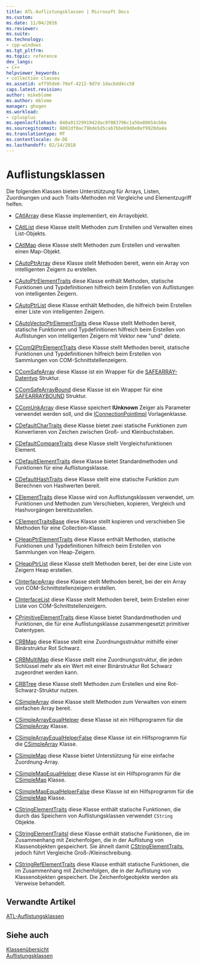 ```yaml
---
title: ATL-Auflistungsklassen | Microsoft Docs
ms.custom: 
ms.date: 11/04/2016
ms.reviewer: 
ms.suite: 
ms.technology:
- cpp-windows
ms.tgt_pltfrm: 
ms.topic: reference
dev_langs:
- C++
helpviewer_keywords:
- collection classes
ms.assetid: eff95de6-78ef-4212-9d7d-1dacbdd4cc58
caps.latest.revision: 
author: mikeblome
ms.author: mblome
manager: ghogen
ms.workload:
- cplusplus
ms.openlocfilehash: 840a9132991942dac9f083796c1a56e80654cb6e
ms.sourcegitcommit: 6002df0ac79bde5d5cab7bbeb9d8e0ef9920da4a
ms.translationtype: MT
ms.contentlocale: de-DE
ms.lasthandoff: 02/14/2018
---
```

# <a name="collection-classes"></a>Auflistungsklassen
Die folgenden Klassen bieten Unterstützung für Arrays, Listen, Zuordnungen und auch Traits-Methoden mit Vergleiche und Elementzugriff helfen.  
  
-   [CAtlArray](../atl/reference/catlarray-class.md) diese Klasse implementiert, ein Arrayobjekt.  
  
-   [CAtlList](../atl/reference/catllist-class.md) diese Klasse stellt Methoden zum Erstellen und Verwalten eines List-Objekts.  
  
-   [CAtlMap](../atl/reference/catlmap-class.md) diese Klasse stellt Methoden zum Erstellen und verwalten einen Map-Objekt.  
  
-   [CAutoPtrArray](../atl/reference/cautoptrarray-class.md) diese Klasse stellt Methoden bereit, wenn ein Array von intelligenten Zeigern zu erstellen.  
  
-   [CAutoPtrElementTraits](../atl/reference/cautoptrelementtraits-class.md) diese Klasse enthält Methoden, statische Funktionen und Typdefinitionen hilfreich beim Erstellen von Auflistungen von intelligenten Zeigern.  
  
-   [CAutoPtrList](../atl/reference/cautoptrlist-class.md) diese Klasse enthält Methoden, die hilfreich beim Erstellen einer Liste von intelligenten Zeigern.  
  
-   [CAutoVectorPtrElementTraits](../atl/reference/cautovectorptrelementtraits-class.md) diese Klasse stellt Methoden bereit, statische Funktionen und Typdefinitionen hilfreich beim Erstellen von Auflistungen von intelligenten Zeigern mit Vektor new "und" delete.  
  
-   [CComQIPtrElementTraits](../atl/reference/ccomqiptrelementtraits-class.md) diese Klasse stellt Methoden bereit, statische Funktionen und Typdefinitionen hilfreich beim Erstellen von Sammlungen von COM-Schnittstellenzeigern.  
  
-   [CComSafeArray](../atl/reference/ccomsafearray-class.md) diese Klasse ist ein Wrapper für die [SAFEARRAY-Datentyp](http://msdn.microsoft.com/en-us/9ec8025b-4763-4526-ab45-390c5d8b3b1e) Struktur.  
  
-   [CComSafeArrayBound](../atl/reference/ccomsafearraybound-class.md) diese Klasse ist ein Wrapper für eine [SAFEARRAYBOUND](http://msdn.microsoft.com/en-us/303a9bdb-71d6-4f14-8747-84cf84936c6d) Struktur.  
  
-   [CComUnkArray](../atl/reference/ccomunkarray-class.md) diese Klasse speichert **IUnknown** Zeiger als Parameter verwendet werden soll, und die [IConnectionPointImpl](../atl/reference/iconnectionpointimpl-class.md) Vorlagenklasse.  
  
-   [CDefaultCharTraits](../atl/reference/cdefaultchartraits-class.md) diese Klasse bietet zwei statische Funktionen zum Konvertieren von Zeichen zwischen Groß- und Kleinbuchstaben.  
  
-   [CDefaultCompareTraits](../atl/reference/cdefaultcomparetraits-class.md) diese Klasse stellt Vergleichsfunktionen Element.  
  
-   [CDefaultElementTraits](../atl/reference/cdefaultelementtraits-class.md) diese Klasse bietet Standardmethoden und Funktionen für eine Auflistungsklasse.  
  
-   [CDefaultHashTraits](../atl/reference/cdefaulthashtraits-class.md) diese Klasse stellt eine statische Funktion zum Berechnen von Hashwerten bereit.  
  
-   [CElementTraits](../atl/reference/celementtraits-class.md) diese Klasse wird von Auflistungsklassen verwendet, um Funktionen und Methoden zum Verschieben, kopieren, Vergleich und Hashvorgängen bereitzustellen.  
  
-   [CElementTraitsBase](../atl/reference/celementtraitsbase-class.md) diese Klasse stellt kopieren und verschieben Sie Methoden für eine Collection-Klasse.  
  
-   [CHeapPtrElementTraits](../atl/reference/cheapptrelementtraits-class.md) diese Klasse enthält Methoden, statische Funktionen und Typdefinitionen hilfreich beim Erstellen von Sammlungen von Heap-Zeigern.  
  
-   [CHeapPtrList](../atl/reference/cheapptrlist-class.md) diese Klasse stellt Methoden bereit, bei der eine Liste von Zeigern Heap erstellen.  
  
-   [CInterfaceArray](../atl/reference/cinterfacearray-class.md) diese Klasse stellt Methoden bereit, bei der ein Array von COM-Schnittstellenzeigern erstellen.  
  
-   [CInterfaceList](../atl/reference/cinterfacelist-class.md) diese Klasse stellt Methoden bereit, beim Erstellen einer Liste von COM-Schnittstellenzeigern.  
  
-   [CPrimitiveElementTraits](../atl/reference/cprimitiveelementtraits-class.md) diese Klasse bietet Standardmethoden und Funktionen, die für eine Auflistungsklasse zusammengesetzt primitiver Datentypen.  
  
-   [CRBMap](../atl/reference/crbmap-class.md) diese Klasse stellt eine Zuordnungsstruktur mithilfe einer Binärstruktur Rot Schwarz.  
  
-   [CRBMultiMap](../atl/reference/crbmultimap-class.md) diese Klasse stellt eine Zuordnungsstruktur, die jeden Schlüssel mehr als ein Wert mit einer Binärstruktur Rot Schwarz zugeordnet werden kann.  
  
-   [CRBTree](../atl/reference/crbtree-class.md) diese Klasse stellt Methoden zum Erstellen und eine Rot-Schwarz-Struktur nutzen.  
  
-   [CSimpleArray](../atl/reference/csimplearray-class.md) diese Klasse stellt Methoden zum Verwalten von einem einfachen Array bereit.  
  
-   [CSimpleArrayEqualHelper](../atl/reference/csimplearrayequalhelper-class.md) diese Klasse ist ein Hilfsprogramm für die [CSimpleArray](../atl/reference/csimplearray-class.md) Klasse.  
  
-   [CSimpleArrayEqualHelperFalse](../atl/reference/csimplearrayequalhelperfalse-class.md) diese Klasse ist ein Hilfsprogramm für die [CSimpleArray](../atl/reference/csimplearray-class.md) Klasse.  
  
-   [CSimpleMap](../atl/reference/csimplemap-class.md) diese Klasse bietet Unterstützung für eine einfache Zuordnung-Array.  
  
-   [CSimpleMapEqualHelper](../atl/reference/csimplemapequalhelper-class.md) diese Klasse ist ein Hilfsprogramm für die [CSimpleMap](../atl/reference/csimplemap-class.md) Klasse.  
  
-   [CSimpleMapEqualHelperFalse](../atl/reference/csimplemapequalhelperfalse-class.md) diese Klasse ist ein Hilfsprogramm für die [CSimpleMap](../atl/reference/csimplemap-class.md) Klasse.  
  
-   [CStringElementTraits](../atl/reference/cstringelementtraits-class.md) diese Klasse enthält statische Funktionen, die durch das Speichern von Auflistungsklassen verwendet `CString` Objekte.  
  
-   [CStringElementTraitsI](../atl/reference/cstringelementtraitsi-class.md) diese Klasse enthält statische Funktionen, die im Zusammenhang mit Zeichenfolgen, die in der Auflistung von Klassenobjekten gespeichert. Sie ähnelt damit [CStringElementTraits](../atl/reference/cstringelementtraits-class.md), jedoch führt Vergleiche Groß-/Kleinschreibung.  
  
-   [CStringRefElementTraits](../atl/reference/cstringrefelementtraits-class.md) diese Klasse enthält statische Funktionen, die im Zusammenhang mit Zeichenfolgen, die in der Auflistung von Klassenobjekten gespeichert. Die Zeichenfolgeobjekte werden als Verweise behandelt.  
  
## <a name="related-articles"></a>Verwandte Artikel  
 [ATL-Auflistungsklassen](../atl/atl-collection-classes.md)  
  
## <a name="see-also"></a>Siehe auch  
 [Klassenübersicht](../atl/atl-class-overview.md)   
 [Auflistungsklassen](../atl/atl-collection-classes.md)

